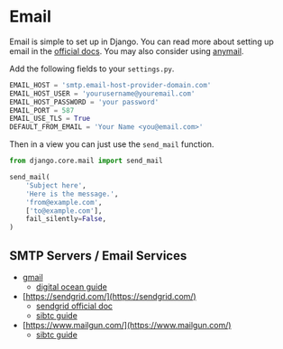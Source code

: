 
# Email

Email is simple to set up in Django. You can read more about setting up email in the [official docs](https://docs.djangoproject.com/en/3.1/topics/email/). You may also consider using [anymail](https://github.com/anymail/django-anymail).

Add the following fields to your `settings.py`.

```python
EMAIL_HOST = 'smtp.email-host-provider-domain.com'
EMAIL_HOST_USER = 'yourusername@youremail.com'
EMAIL_HOST_PASSWORD = 'your password'
EMAIL_PORT = 587
EMAIL_USE_TLS = True
DEFAULT_FROM_EMAIL = 'Your Name <you@email.com>'
```

Then in a view you can just use the `send_mail` function.

```python
from django.core.mail import send_mail

send_mail(
    'Subject here',
    'Here is the message.',
    'from@example.com',
    ['to@example.com'],
    fail_silently=False,
)
```


## SMTP Servers / Email Services

- [gmail](https://mail.google.com/mail/u/0/#settings/general)
  - [digital ocean guide](https://www.digitalocean.com/community/tutorials/how-to-use-google-s-smtp-server)
- [https://sendgrid.com/](https://sendgrid.com/)
  - [sendgrid official doc](https://sendgrid.com/docs/Integrate/Frameworks/django.html)
  - [sibtc guide](https://simpleisbetterthancomplex.com/tutorial/2016/06/13/how-to-send-email.html)
- [https://www.mailgun.com/](https://www.mailgun.com/)
  - [sibtc guide](https://simpleisbetterthancomplex.com/tutorial/2017/05/27/how-to-configure-mailgun-to-send-emails-in-a-django-app.html)




